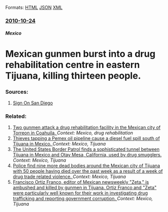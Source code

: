 
Formats: [HTML](/news/2010/10/24/mexican-gunmen-burst-into-a-drug-rehabilitation-centre-in-eastern-tijuana-killing-thirteen-people.html)  [JSON](/news/2010/10/24/mexican-gunmen-burst-into-a-drug-rehabilitation-centre-in-eastern-tijuana-killing-thirteen-people.json)  [XML](/news/2010/10/24/mexican-gunmen-burst-into-a-drug-rehabilitation-centre-in-eastern-tijuana-killing-thirteen-people.xml)  

### [2010-10-24](/news/2010/10/24/index.md)

##### Mexico
# Mexican gunmen burst into a drug rehabilitation centre in eastern Tijuana, killing thirteen people. 




### Sources:

1. [Sign On San Diego](http://www.signonsandiego.com/news/2010/oct/25/13-killed-at-tijuana-drug-rehab-center/)

### Related:

1. [Two gunmen attack a drug rehabilitation facility in the Mexican city of Torreon in Coahuila. ](/news/2011/06/7/two-gunmen-attack-a-drug-rehabilitation-facility-in-the-mexican-city-of-torreon-in-coahuila.md) _Context: Mexico, drug rehabilitation_
2. [Thieves tapping a Pemex oil pipeline cause a diesel fuel spill south of Tijuana in Mexico. ](/news/2011/02/9/thieves-tapping-a-pemex-oil-pipeline-cause-a-diesel-fuel-spill-south-of-tijuana-in-mexico.md) _Context: Mexico, Tijuana_
3. [The United States Border Patrol finds a sophisticated tunnel between Tijuana in Mexico and Otay Mesa, California, used by drug smugglers. ](/news/2010/11/3/the-united-states-border-patrol-finds-a-sophisticated-tunnel-between-tijuana-in-mexico-and-otay-mesa-california-used-by-drug-smugglers.md) _Context: Mexico, Tijuana_
4. [ Police find nine more dead bodies around the Mexican city of Tijuana with 50 people having died over the past week as a result of a week of drug trade related violence. ](/news/2008/10/4/police-find-nine-more-dead-bodies-around-the-mexican-city-of-tijuana-with-50-people-having-died-over-the-past-week-as-a-result-of-a-week-of.md) _Context: Mexico, Tijuana_
5. [ Francisco Ortiz Franco, editor of Mexican newsweekly "Zeta," is ambushed and killed by gunmen in Tijuana. Ortiz Franco and "Zeta" were particularly well known for their work in investigating drug trafficking and reporting government corruption. ](/news/2004/06/22/francisco-ortiz-franco-editor-of-mexican-newsweekly-zeta-is-ambushed-and-killed-by-gunmen-in-tijuana-ortiz-franco-and-zeta-were-part.md) _Context: Mexico, Tijuana_
